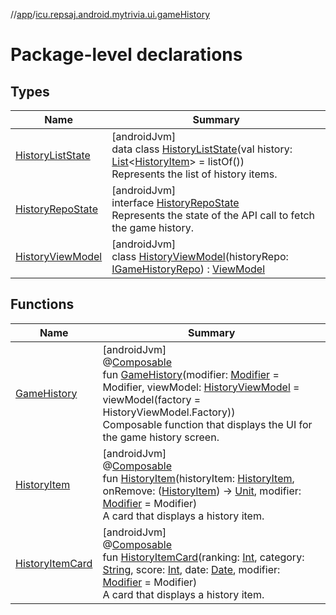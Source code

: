 //[app](../../index.md)/[icu.repsaj.android.mytrivia.ui.gameHistory](index.md)

# Package-level declarations

## Types

| Name                                             | Summary                                                                                                                                                                                                                                                                                                                  |
|--------------------------------------------------|--------------------------------------------------------------------------------------------------------------------------------------------------------------------------------------------------------------------------------------------------------------------------------------------------------------------------|
| [HistoryListState](-history-list-state/index.md) | [androidJvm]<br>data class [HistoryListState](-history-list-state/index.md)(val history: [List](https://kotlinlang.org/api/latest/jvm/stdlib/kotlin.collections/-list/index.html)&lt;[HistoryItem](../icu.repsaj.android.mytrivia.model/-history-item/index.md)&gt; = listOf())<br>Represents the list of history items. |
| [HistoryRepoState](-history-repo-state/index.md) | [androidJvm]<br>interface [HistoryRepoState](-history-repo-state/index.md)<br>Represents the state of the API call to fetch the game history.                                                                                                                                                                            |
| [HistoryViewModel](-history-view-model/index.md) | [androidJvm]<br>class [HistoryViewModel](-history-view-model/index.md)(historyRepo: [IGameHistoryRepo](../icu.repsaj.android.mytrivia.data/-i-game-history-repo/index.md)) : [ViewModel](https://developer.android.com/reference/kotlin/androidx/lifecycle/ViewModel.html)                                               |

## Functions

| Name                                     | Summary                                                                                                                                                                                                                                                                                                                                                                                                                                                                                                                                                                                                                                                                                 |
|------------------------------------------|-----------------------------------------------------------------------------------------------------------------------------------------------------------------------------------------------------------------------------------------------------------------------------------------------------------------------------------------------------------------------------------------------------------------------------------------------------------------------------------------------------------------------------------------------------------------------------------------------------------------------------------------------------------------------------------------|
| [GameHistory](-game-history.md)          | [androidJvm]<br>@[Composable](https://developer.android.com/reference/kotlin/androidx/compose/runtime/Composable.html)<br>fun [GameHistory](-game-history.md)(modifier: [Modifier](https://developer.android.com/reference/kotlin/androidx/compose/ui/Modifier.html) = Modifier, viewModel: [HistoryViewModel](-history-view-model/index.md) = viewModel(factory = HistoryViewModel.Factory))<br>Composable function that displays the UI for the game history screen.                                                                                                                                                                                                                  |
| [HistoryItem](-history-item.md)          | [androidJvm]<br>@[Composable](https://developer.android.com/reference/kotlin/androidx/compose/runtime/Composable.html)<br>fun [HistoryItem](-history-item.md)(historyItem: [HistoryItem](../icu.repsaj.android.mytrivia.model/-history-item/index.md), onRemove: ([HistoryItem](../icu.repsaj.android.mytrivia.model/-history-item/index.md)) -&gt; [Unit](https://kotlinlang.org/api/latest/jvm/stdlib/kotlin/-unit/index.html), modifier: [Modifier](https://developer.android.com/reference/kotlin/androidx/compose/ui/Modifier.html) = Modifier)<br>A card that displays a history item.                                                                                            |
| [HistoryItemCard](-history-item-card.md) | [androidJvm]<br>@[Composable](https://developer.android.com/reference/kotlin/androidx/compose/runtime/Composable.html)<br>fun [HistoryItemCard](-history-item-card.md)(ranking: [Int](https://kotlinlang.org/api/latest/jvm/stdlib/kotlin/-int/index.html), category: [String](https://kotlinlang.org/api/latest/jvm/stdlib/kotlin/-string/index.html), score: [Int](https://kotlinlang.org/api/latest/jvm/stdlib/kotlin/-int/index.html), date: [Date](https://developer.android.com/reference/kotlin/java/util/Date.html), modifier: [Modifier](https://developer.android.com/reference/kotlin/androidx/compose/ui/Modifier.html) = Modifier)<br>A card that displays a history item. |
